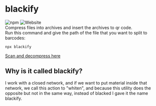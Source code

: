 # blackify
![npm](https://img.shields.io/npm/v/blackify?style=flat-square)
![Website](https://img.shields.io/website?label=decompress%20app&style=flat-square&url=https%3A%2F%2Fblackify.kfiros.dev%2F)  
Compress files into archives and insert the archives to qr code.  
Run this command and give the path of the file that you want to split to barcodes:
```shell
npx blackify
```

[Scan and decompress here](blackify.kfiros.dev)

## Why is it called blackify?
I work with a closed network, and if we want to put material inside that network, we call this action to "whiten", and because this utility does the opposite but not in the same way, instead of blacked I gave it the name blackify.
